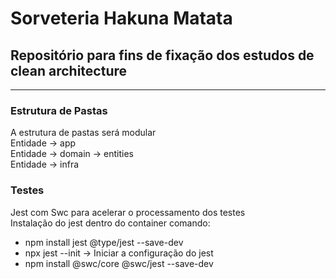 # Sorveteria Hakuna Matata

## Repositório para fins de fixação dos estudos de clean architecture

  ****
  ### Estrutura de Pastas
  A estrutura de pastas será modular<br>
  Entidade -> app <br>
  Entidade -> domain -> entities<br>
  Entidade -> infra <br>

  ### Testes 
  Jest com Swc para acelerar o processamento dos testes<br>
  Instalação do jest dentro do container comando:<br> 
  - npm install jest @type/jest --save-dev
  - npx jest --init -> Iniciar a configuração do jest
  - npm install @swc/core @swc/jest --save-dev
        